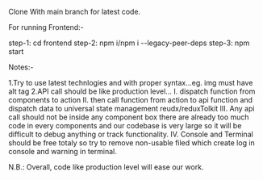 Clone With main branch for latest code.

For running Frontend:-

step-1: cd frontend
step-2: npm i/npm i --legacy-peer-deps
step-3: npm start

Notes:- 

1.Try to use latest technlogies and with proper syntax...eg. img must have alt tag
2.API call should be like production level...
    I. dispatch function from components to action
    II. then call function from action to api function and dispatch data to universal state 
     management reudx/reduxTolkit
    III. Any api call should not be inside any component box there are already too much 
     code in every components and our codebase is very large so it will be difficult to debug anything or track functionality.
     IV. Console and Terminal should be free totaly so try to remove non-usable filed which create log in console and warning in terminal.

N.B.: Overall, code like production level will ease our work.